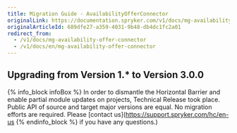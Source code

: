 ```yaml
---
title: Migration Guide - AvailabilityOfferConnector
originalLink: https://documentation.spryker.com/v1/docs/mg-availability-offer-connector
originalArticleId: 689dfe27-a359-4031-9b48-db4dc1fc2a01
redirect_from:
  - /v1/docs/mg-availability-offer-connector
  - /v1/docs/en/mg-availability-offer-connector
---
```


## Upgrading from Version 1.* to Version 3.0.0
{% info_block infoBox %}
In order to dismantle the Horizontal Barrier and enable partial module updates on projects, Technical Release took place. Public API of source and target major versions are equal. No migration efforts are required. Please [contact us](https://support.spryker.com/hc/en-us
{% endinfo_block %} if you have any questions.)

